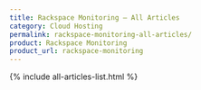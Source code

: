 ```yaml
---
title: Rackspace Monitoring – All Articles
category: Cloud Hosting
permalink: rackspace-monitoring-all-articles/
product: Rackspace Monitoring
product_url: rackspace-monitoring
---
```


{% include all-articles-list.html %}

